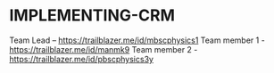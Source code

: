 # IMPLEMENTING-CRM

Team Lead – https://trailblazer.me/id/mbscphysics1
Team member 1  -https://trailblazer.me/id/manmk9
Team member 2 -  https://trailblazer.me/id/pbscphysics3y

